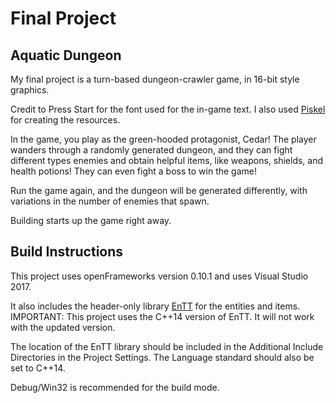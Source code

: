 # Final Project

## Aquatic Dungeon

My final project is a turn-based dungeon-crawler game, in 16-bit style graphics. 

Credit to Press Start for the font used for the in-game text. I also used [Piskel](https://www.piskelapp.com/) for creating the resources.

In the game, you play as the green-hooded protagonist, Cedar! The player wanders through a randomly generated dungeon, 
and they can fight different types enemies and obtain helpful items, like weapons, shields, and health potions! They can even fight a boss to win the game!

Run the game again, and the dungeon will be generated differently, with variations in the number of enemies that spawn. 

Building starts up the game right away. 


## Build Instructions 

This project uses openFrameworks version 0.10.1 and uses Visual Studio 2017. 

It also includes the header-only library [EnTT](https://github.com/skypjack/entt) for the entities and items. 
IMPORTANT: This project uses the C++14 version of EnTT. It will not work with the updated version.

The location of the EnTT library should be included in the Additional Include Directories in the Project Settings.
The Language standard should also be set to C++14.

Debug/Win32 is recommended for the build mode. 